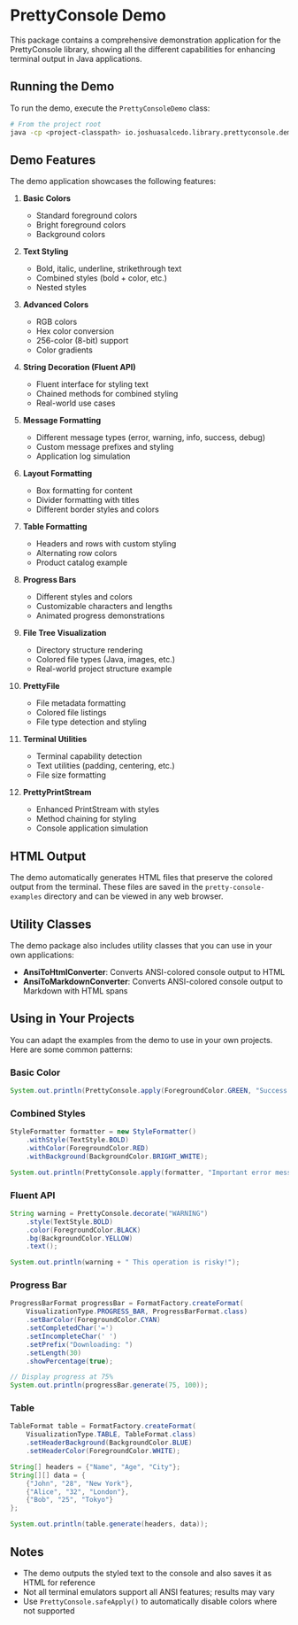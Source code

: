 # PrettyConsole Demo

This package contains a comprehensive demonstration application for the PrettyConsole library, showing all the different capabilities for enhancing terminal output in Java applications.

## Running the Demo

To run the demo, execute the `PrettyConsoleDemo` class:

```bash
# From the project root
java -cp <project-classpath> io.joshuasalcedo.library.prettyconsole.demo.PrettyConsoleDemo
```

## Demo Features

The demo application showcases the following features:

1. **Basic Colors**
   - Standard foreground colors
   - Bright foreground colors
   - Background colors

2. **Text Styling**
   - Bold, italic, underline, strikethrough text
   - Combined styles (bold + color, etc.)
   - Nested styles

3. **Advanced Colors**
   - RGB colors
   - Hex color conversion
   - 256-color (8-bit) support
   - Color gradients

4. **String Decoration (Fluent API)**
   - Fluent interface for styling text
   - Chained methods for combined styling
   - Real-world use cases

5. **Message Formatting**
   - Different message types (error, warning, info, success, debug)
   - Custom message prefixes and styling
   - Application log simulation

6. **Layout Formatting**
   - Box formatting for content
   - Divider formatting with titles
   - Different border styles and colors

7. **Table Formatting**
   - Headers and rows with custom styling
   - Alternating row colors
   - Product catalog example

8. **Progress Bars**
   - Different styles and colors
   - Customizable characters and lengths
   - Animated progress demonstrations

9. **File Tree Visualization**
   - Directory structure rendering
   - Colored file types (Java, images, etc.)
   - Real-world project structure example

10. **PrettyFile**
    - File metadata formatting
    - Colored file listings
    - File type detection and styling

11. **Terminal Utilities**
    - Terminal capability detection
    - Text utilities (padding, centering, etc.)
    - File size formatting

12. **PrettyPrintStream**
    - Enhanced PrintStream with styles
    - Method chaining for styling
    - Console application simulation

## HTML Output

The demo automatically generates HTML files that preserve the colored output from the terminal. These files are saved in the `pretty-console-examples` directory and can be viewed in any web browser.

## Utility Classes

The demo package also includes utility classes that you can use in your own applications:

- **AnsiToHtmlConverter**: Converts ANSI-colored console output to HTML
- **AnsiToMarkdownConverter**: Converts ANSI-colored console output to Markdown with HTML spans

## Using in Your Projects

You can adapt the examples from the demo to use in your own projects. Here are some common patterns:

### Basic Color

```java
System.out.println(PrettyConsole.apply(ForegroundColor.GREEN, "Success!"));
```

### Combined Styles

```java
StyleFormatter formatter = new StyleFormatter()
    .withStyle(TextStyle.BOLD)
    .withColor(ForegroundColor.RED)
    .withBackground(BackgroundColor.BRIGHT_WHITE);

System.out.println(PrettyConsole.apply(formatter, "Important error message!"));
```

### Fluent API

```java
String warning = PrettyConsole.decorate("WARNING")
    .style(TextStyle.BOLD)
    .color(ForegroundColor.BLACK)
    .bg(BackgroundColor.YELLOW)
    .text();

System.out.println(warning + " This operation is risky!");
```

### Progress Bar

```java
ProgressBarFormat progressBar = FormatFactory.createFormat(
    VisualizationType.PROGRESS_BAR, ProgressBarFormat.class)
    .setBarColor(ForegroundColor.CYAN)
    .setCompletedChar('=')
    .setIncompleteChar(' ')
    .setPrefix("Downloading: ")
    .setLength(30)
    .showPercentage(true);

// Display progress at 75%
System.out.println(progressBar.generate(75, 100));
```

### Table

```java
TableFormat table = FormatFactory.createFormat(
    VisualizationType.TABLE, TableFormat.class)
    .setHeaderBackground(BackgroundColor.BLUE)
    .setHeaderColor(ForegroundColor.WHITE);

String[] headers = {"Name", "Age", "City"};
String[][] data = {
    {"John", "28", "New York"},
    {"Alice", "32", "London"},
    {"Bob", "25", "Tokyo"}
};

System.out.println(table.generate(headers, data));
```

## Notes

- The demo outputs the styled text to the console and also saves it as HTML for reference
- Not all terminal emulators support all ANSI features; results may vary
- Use `PrettyConsole.safeApply()` to automatically disable colors where not supported